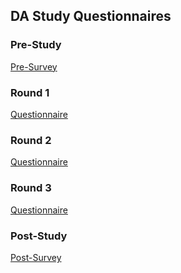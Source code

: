 ## DA Study Questionnaires

### Pre-Study
[Pre-Survey](https://cornell.qualtrics.com/jfe/form/SV_9XYVjM0Chfs3SId)

### Round 1
[Questionnaire](https://cornell.qualtrics.com/jfe/form/SV_0Naf5utRbdSZeSN)

### Round 2
[Questionnaire](https://cornell.qualtrics.com/jfe/form/SV_6V8alHaDOGfSf5z)

### Round 3
[Questionnaire](https://cornell.qualtrics.com/jfe/form/SV_eXnfnzQXV7eHw2N)

### Post-Study
[Post-Survey](https://cornell.qualtrics.com/jfe/form/SV_4H21Ksdi7fwxv9j
)
